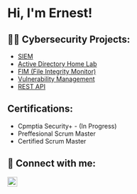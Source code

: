 <h1>Hi, I'm Ernest! </h1>

<h2>👨‍💻 Cybersecurity Projects:</h2>

  - [SIEM](https://github.com/Ernestcyber/SIEMLab)
  - [Active Directory Home Lab](https://github.com/Ernestcyber/ActiveDirectoryHomeLab)
  - [FIM (File Integrity Monitor)](https://github.com/Ernestcyber/FIM-File-Integrity-Monitor)
  - [Vulnerability Management](https://github.com/Ernestcyber/VulnerabilityManagementLab)
  - [REST API](https://github.com/Ernestcyber/REST-API)

<h2> Certifications:</h2>

  - Cpmptia Security+ - (In Progress)
  - Preffesional Scrum Master
  - Certified Scrum Master

<h2> 🤳 Connect with me:</h2>

[<img align="left" alt="JoshMadakor | LinkedIn" width="22px" src="https://cdn.jsdelivr.net/npm/simple-icons@v3/icons/linkedin.svg" />][linkedin]


[linkedin]: https://linkedin.com/in/appiadu-boasiako-5901842b0/
